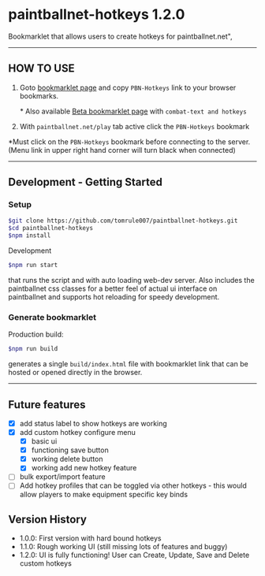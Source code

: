 # paintballnet-hotkeys 1.2.0

Bookmarklet that allows users to create hotkeys for paintballnet.net",

---

## HOW TO USE

1.  Goto [bookmarklet page](https://tomrule007.github.io/paintballnet-hotkeys/build/index.html) and copy `PBN-Hotkeys` link to your browser bookmarks.

    \* Also available [Beta bookmarklet page](https://tomrule007.github.io/paintballnet-hotkeys/beta-build/index.html) with `combat-text and hotkeys`

2.  With `paintballnet.net/play` tab active click the `PBN-Hotkeys` bookmark

\*Must click on the `PBN-Hotkeys` bookmark before connecting to the server. (Menu link in upper right hand corner will turn black when connected)

---

## Development - Getting Started

### Setup

```bash
$git clone https://github.com/tomrule007/paintballnet-hotkeys.git
$cd paintballnet-hotkeys
$npm install
```

Development

```bash
$npm run start
```

that runs the script and with auto loading web-dev server. Also includes the paintballnet css classes for a better feel of actual ui interface on paintballnet and supports hot reloading for speedy development.

### Generate bookmarklet

Production build:

```bash
$npm run build
```

generates a single `build/index.html` file with bookmarklet link that can be hosted or opened directly in the browser.

---

## Future features

- [x] add status label to show hotkeys are working
- [x] add custom hotkey configure menu
  - [x] basic ui
  - [x] functioning save button
  - [x] working delete button
  - [x] working add new hotkey feature
- [ ] bulk export/import feature
- [ ] Add hotkey profiles that can be toggled via other hotkeys - this would allow players to make equipment specific key binds

## Version History

- 1.0.0: First version with hard bound hotkeys
- 1.1.0: Rough working UI (still missing lots of features and buggy)
- 1.2.0: UI is fully functioning! User can Create, Update, Save and Delete custom hotkeys
